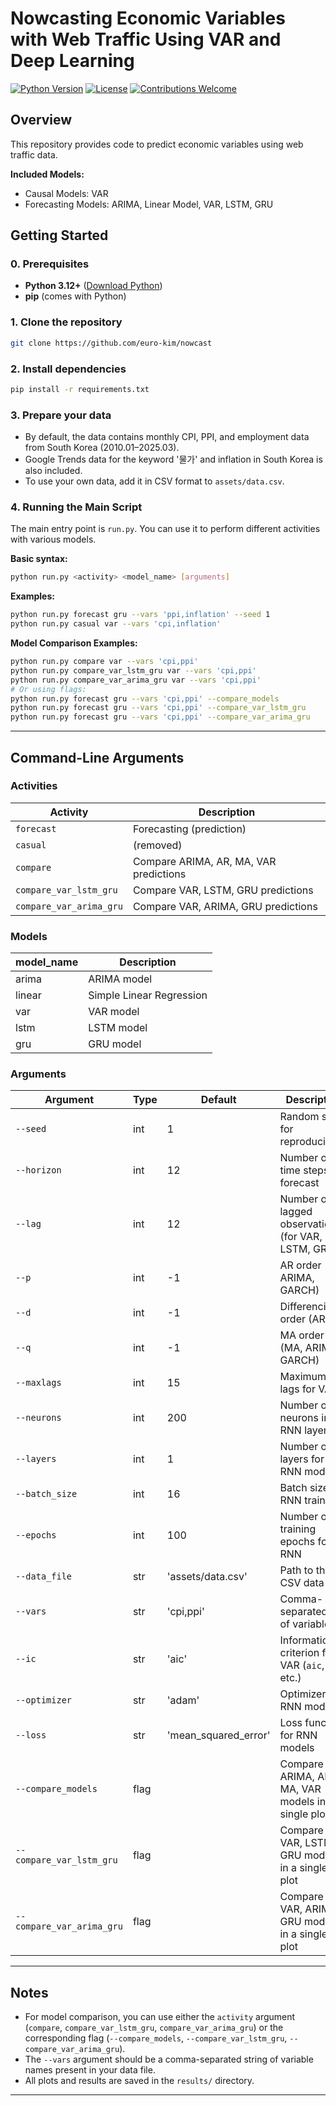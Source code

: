 # Nowcasting Economic Variables with Web Traffic Using VAR and Deep Learning
[![Python Version](https://img.shields.io/badge/python-3.12+-blue.svg)](https://www.python.org/downloads/)
[![License](https://img.shields.io/badge/License-MIT-yellow.svg)](https://opensource.org/licenses/MIT)
[![Contributions Welcome](https://img.shields.io/badge/Contributions-Welcome-brightgreen.svg)](https://github.com/euro-kim/nowcast/pulls)

## Overview
This repository provides code to predict economic variables using web traffic data.

**Included Models:**
- Causal Models: VAR  
- Forecasting Models: ARIMA, Linear Model, VAR, LSTM, GRU

## Getting Started

### 0. Prerequisites

- **Python 3.12+** ([Download Python](https://www.python.org/downloads/))
- **pip** (comes with Python)

### 1. Clone the repository

```bash
git clone https://github.com/euro-kim/nowcast
```

### 2. Install dependencies

```bash
pip install -r requirements.txt
```

### 3. Prepare your data

- By default, the data contains monthly CPI, PPI, and employment data from South Korea (2010.01–2025.03).
- Google Trends data for the keyword '물가' and inflation in South Korea is also included.
- To use your own data, add it in CSV format to `assets/data.csv`.

### 4. Running the Main Script

The main entry point is `run.py`. You can use it to perform different activities with various models.

**Basic syntax:**
```bash
python run.py <activity> <model_name> [arguments]
```

**Examples:**
```bash
python run.py forecast gru --vars 'ppi,inflation' --seed 1
python run.py casual var --vars 'cpi,inflation'
```

**Model Comparison Examples:**
```bash
python run.py compare var --vars 'cpi,ppi'
python run.py compare_var_lstm_gru var --vars 'cpi,ppi'
python run.py compare_var_arima_gru var --vars 'cpi,ppi'
# Or using flags:
python run.py forecast gru --vars 'cpi,ppi' --compare_models
python run.py forecast gru --vars 'cpi,ppi' --compare_var_lstm_gru
python run.py forecast gru --vars 'cpi,ppi' --compare_var_arima_gru
```

---

## Command-Line Arguments

### Activities

| Activity                  | Description                                              |
|---------------------------|----------------------------------------------------------|
| `forecast`                | Forecasting (prediction)                                 |
| `casual`                  | (removed)                                               |
| `compare`                 | Compare ARIMA, AR, MA, VAR predictions                  |
| `compare_var_lstm_gru`    | Compare VAR, LSTM, GRU predictions                      |
| `compare_var_arima_gru`   | Compare VAR, ARIMA, GRU predictions                     |

### Models

| model_name    | Description                  |
|---------------|-----------------------------|
| arima         | ARIMA model                 |
| linear        | Simple Linear Regression    |
| var           | VAR model                   |
| lstm          | LSTM model                  |
| gru           | GRU model                   |

### Arguments

| Argument                  | Type    | Default                | Description                                                        |
|---------------------------|---------|------------------------|--------------------------------------------------------------------|
| `--seed`                  | int     | 1                      | Random seed for reproducibility                                    |
| `--horizon`               | int     | 12                     | Number of time steps to forecast                                   |
| `--lag`                   | int     | 12                     | Number of lagged observations (for VAR, LSTM, GRU)                 |
| `--p`                     | int     | -1                     | AR order (AR, ARIMA, GARCH)                                       |
| `--d`                     | int     | -1                     | Differencing order (ARIMA)                                         |
| `--q`                     | int     | -1                     | MA order (MA, ARIMA, GARCH)                                       |
| `--maxlags`               | int     | 15                     | Maximum lags for VAR                                               |
| `--neurons`               | int     | 200                    | Number of neurons in RNN layers                                    |
| `--layers`                | int     | 1                      | Number of layers for RNN models                                    |
| `--batch_size`            | int     | 16                     | Batch size for RNN training                                        |
| `--epochs`                | int     | 100                    | Number of training epochs for RNN                                  |
| `--data_file`             | str     | 'assets/data.csv'      | Path to the CSV data file                                          |
| `--vars`                  | str     | 'cpi,ppi'              | Comma-separated list of variables                                  |
| `--ic`                    | str     | 'aic'                  | Information criterion for VAR (`aic`, `bic`, etc.)                 |
| `--optimizer`             | str     | 'adam'                 | Optimizer for RNN models                                           |
| `--loss`                  | str     | 'mean_squared_error'   | Loss function for RNN models                                       |
| `--compare_models`        | flag    |                        | Compare ARIMA, AR, MA, VAR models in a single plot                 |
| `--compare_var_lstm_gru`  | flag    |                        | Compare VAR, LSTM, GRU models in a single plot                     |
| `--compare_var_arima_gru` | flag    |                        | Compare VAR, ARIMA, GRU models in a single plot                    |

---

## Notes

- For model comparison, you can use either the `activity` argument (`compare`, `compare_var_lstm_gru`, `compare_var_arima_gru`) or the corresponding flag (`--compare_models`, `--compare_var_lstm_gru`, `--compare_var_arima_gru`).
- The `--vars` argument should be a comma-separated string of variable names present in your data file.
- All plots and results are saved in the `results/` directory.

---
